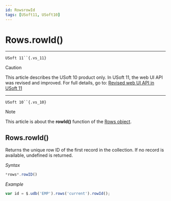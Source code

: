 ```yaml
---
id: RowsrowId
tags: [USoft11, USoft10]
---
```

# Rows.rowId()



----

`USoft 11``{.vs_11}`

> [!CAUTION]
> This article describes the USoft 10 product only.
> In USoft 11, the web UI API was revised and improved. For full details, go to:
> [Revised web UI API in USoft 11](/docs/Web_and_app_UIs/UDB_udb/Revised_web_UI_API_in_USoft_11.md)

----

`USoft 10``{.vs_10}`

> [!NOTE]
> This article is about the **rowId()** function of the [Rows object](/docs/Web_and_app_UIs/UDB_Rows).

## **Rows.rowId()**

Returns the unique row ID of the first record in the collection. If no record is available, undefined is returned.

*Syntax*

```js
*rows*.rowID()
```

*Example*

```js
var id = $.udb('EMP').rows('current').rowId();
```

 